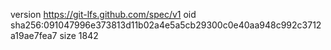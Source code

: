 version https://git-lfs.github.com/spec/v1
oid sha256:091047996e373813d11b02a4e5a5cb29300c0e40aa948c992c3712a19ae7fea7
size 1842
